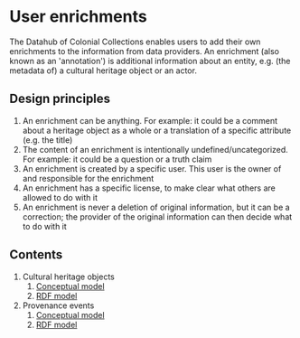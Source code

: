 # User enrichments

The Datahub of Colonial Collections enables users to add their own enrichments to the information from data providers. An enrichment (also known as an 'annotation') is additional information about an entity, e.g. (the metadata of) a cultural heritage object or an actor.

## Design principles

1. An enrichment can be anything. For example: it could be a comment about a heritage object as a whole or a translation of a specific attribute (e.g. the title)
1. The content of an enrichment is intentionally undefined/uncategorized. For example: it could be a question or a truth claim
1. An enrichment is created by a specific user. This user is the owner of and responsible for the enrichment
1. An enrichment has a specific license, to make clear what others are allowed to do with it
1. An enrichment is never a deletion of original information, but it can be a correction; the provider of the original information can then decide what to do with it

## Contents

1. Cultural heritage objects
    1. [Conceptual model](./objects/conceptual.md)
    1. [RDF model](./objects/rdf.md)
1. Provenance events
    1. [Conceptual model](./provenance-events/conceptual.md)
    1. [RDF model](./provenance-events/rdf.md)
